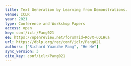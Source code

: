 ```yaml
---
title: Text Generation by Learning from Demonstrations.
venue: ICLR
year: 2021
type: Conference and Workshop Papers
access: open
key: conf/iclr/Pang021
ee: https://openreview.net/forum?id=RovX-uQ1Hua
url: https://dblp.org/rec/conf/iclr/Pang021
authors: ["Richard Yuanzhe Pang", "He He"]
sync_version: 3
cite_key: conf/iclr/Pang021
---
```

